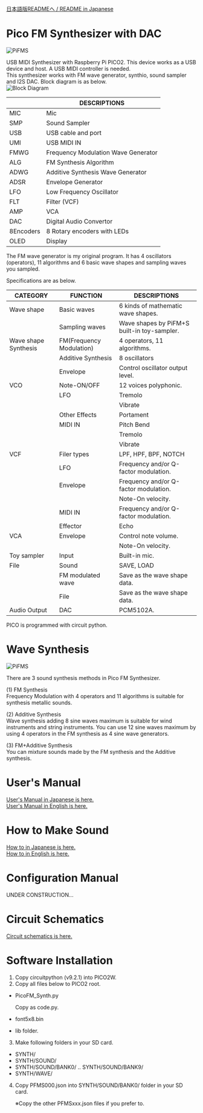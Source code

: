 [日本語版READMEへ / README in Japanese](https://github.com/ohira-s/PicoFM_Synth/tree/main/README_jp.md)  
# Pico FM Synthesizer with DAC
![PiFMS](https://github.com/ohira-s/PicoFM_Synth/blob/main/Doc/images/PiFMSynth.jpg)  

USB MIDI Synthesizer with Raspberry Pi PICO2.  This device works as a USB device and host.  A USB MIDI controller is needed.  
This synthesizer works with FM wave generator, synthio, sound sampler and I2S DAC.  Block diagram is as below.  
![Block Diagram](https://github.com/ohira-s/PicoFM_Synth/blob/main/Doc/images/PiFMSynth_Block_Diagram.png)  

||DESCRIPTIONS|
|---|---|
|MIC|Mic|
|SMP|Sound Sampler|
|USB|USB cable and port|
|UMI|USB MIDI IN|
|FMWG|Frequency Modulation Wave Generator|
|ALG|FM Synthesis Algorithm|
|ADWG|Additive Synthesis Wave Generator|
|ADSR|Envelope Generator|
|LFO|Low Frequency Oscillator|
|FLT|Filter (VCF)|
|AMP|VCA|
|DAC|Digital Audio Convertor|
|8Encoders|8 Rotary encoders with LEDs|
|OLED|Display|

The FM wave generator is my original program.  It has 4 oscillators (operators), 11 algorithms and 6 basic wave shapes and sampling waves you sampled.  

Specifications are as below.  

|CATEGORY|FUNCTION|DESCRIPTIONS|
|---|---|---|
|Wave shape|Basic waves|6 kinds of mathematic wave shapes.|
||Sampling waves|Wave shapes by PiFM+S built-in toy-sampler.|
|Wave shape Synthesis|FM(Frequency Modulation)|4 operators, 11 algorithms.|
||Additive Synthesis|8 oscillators|
||Envelope|Control oscillator output level.|
|VCO|Note-ON/OFF|12 voices polyphonic.|
||LFO|Tremolo|
|||Vibrate|
||Other Effects|Portament|
||MIDI IN|Pitch Bend|
|||Tremolo|
|||Vibrate|
|VCF|Filer types|LPF, HPF, BPF, NOTCH|
||LFO|Frequency and/or Q-factor modulation.|
||Envelope|Frequency and/or Q-factor modulation.|
|||Note-On velocity.|
||MIDI IN|Frequency and/or Q-factor modulation.|
||Effector|Echo|
|VCA|Envelope|Control note volume.|
|||Note-On velocity.|
|Toy sampler|Input|Built-in mic.|
|File|Sound|SAVE, LOAD|
||FM modulated wave|Save as the wave shape data.|
||File|Save as the wave shape data.|
|Audio Output|DAC|PCM5102A.|

PICO is programmed with circuit python.  

# Wave Synthesis
![PiFMS](https://github.com/ohira-s/PicoFM_Synth/blob/main/Doc/images/PiFMS_Wave_Synthesis.png)  

There are 3 sound synthesis methods in Pico FM Synthesizer.  

(1) FM Synthesis  
Frequency Modulation with 4 operators and 11 algorithms is suitable for synthesis metallic sounds.    

(2) Additive Synthesis  
Wave synthesis adding 8 sine waves maximum is suitable for wind instruments and string instruments.  You can use 12 sine waves maximum by using 4 operators in the FM synthesis as 4 sine wave generators.  

(3) FM+Additive Synthesis  
You can mixture sounds made by the FM synthesis and the Additive synthesis.

# User's Manual
[User's Manual in Japanese is here.](https://github.com/ohira-s/PicoFM_Synth/blob/main/Doc/UsersManual_jp.md)  
[User's Manual in English is here.](https://github.com/ohira-s/PicoFM_Synth/blob/main/Doc/UsersManual.md)

# How to Make Sound
[How to in Japanese is here.](https://github.com/ohira-s/PicoFM_Synth/blob/main/Doc/SoundMaking_jp.md)  
[How to in English is here.](https://github.com/ohira-s/PicoFM_Synth/blob/main/Doc/SoundMaking.md)

# Configuration Manual
UNDER CONSTRUCTION...  

# Circuit Schematics
[Circuit schematics is here.](https://github.com/ohira-s/PicoFM_Synth/blob/main/Doc/images/PiFMSynth_sch.png)  

# Software Installation
1) Copy circuitpython (v9.2.1) into PICO2W.  
2) Copy all files below to PICO2 root.  

- PicoFM_Synth.py  

	Copy as code.py.  

- font5x8.bin
- lib folder.  

3) Make following folders in your SD card.  

- SYNTH/  
- SYNTH/SOUND/  
- SYNTH/SOUND/BANK0/ .. SYNTH/SOUND/BANK9/  
- SYNTH/WAVE/  

4) Copy PFMS000.json into SYNTH/SOUND/BANK0/ folder in your SD card.  

	※Copy the other PFMSxxx.json files if you prefer to.  
